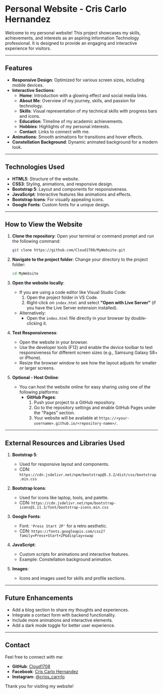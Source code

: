 # Personal Website - Cris Carlo Hernandez

Welcome to my personal website! This project showcases my skills, achievements, and interests as an aspiring Information Technology professional. It is designed to provide an engaging and interactive experience for visitors.

---

## Features

- **Responsive Design**: Optimized for various screen sizes, including mobile devices.
- **Interactive Sections**:
  - **Home**: Introduction with a glowing effect and social media links.
  - **About Me**: Overview of my journey, skills, and passion for technology.
  - **Skills**: Visual representation of my technical skills with progress bars and icons.
  - **Education**: Timeline of my academic achievements.
  - **Hobbies**: Highlights of my personal interests.
  - **Contact**: Links to connect with me.
- **Animations**: Smooth animations for transitions and hover effects.
- **Constellation Background**: Dynamic animated background for a modern look.

---

## Technologies Used

- **HTML5**: Structure of the website.
- **CSS3**: Styling, animations, and responsive design.
- **Bootstrap 5**: Layout and components for responsiveness.
- **JavaScript**: Interactive features like animations and effects.
- **Bootstrap Icons**: For visually appealing icons.
- **Google Fonts**: Custom fonts for a unique design.

---

## How to View the Website

1. **Clone the repository**:
   Open your terminal or command prompt and run the following command:
   ```bash
   git clone https://github.com/Cloud1708/MyWebsite.git
   ```

2. **Navigate to the project folder**:
   Change your directory to the project folder:
   ```bash
   cd MyWebsite
   ```

3. **Open the website locally**:
   - If you are using a code editor like Visual Studio Code:
     1. Open the project folder in VS Code.
     2. Right-click on `index.html` and select **"Open with Live Server"** (if you have the Live Server extension installed).
   - Alternatively:
     - Open the `index.html` file directly in your browser by double-clicking it.

4. **Test Responsiveness**:
   - Open the website in your browser.
   - Use the developer tools (F12) and enable the device toolbar to test responsiveness for different screen sizes (e.g., Samsung Galaxy S8+ or iPhone).
   - Resize the browser window to see how the layout adjusts for smaller or larger screens.

5. **Optional - Host Online**:
   - You can host the website online for easy sharing using one of the following platforms:
     - **GitHub Pages**:
       1. Push your project to a GitHub repository.
       2. Go to the repository settings and enable GitHub Pages under the "Pages" section.
       3. Your website will be available at `https://<your-username>.github.io/<repository-name>/`.

---

## External Resources and Libraries Used

1. **Bootstrap 5**:
   - Used for responsive layout and components.
   - CDN: `https://cdn.jsdelivr.net/npm/bootstrap@5.3.2/dist/css/bootstrap.min.css`

2. **Bootstrap Icons**:
   - Used for icons like laptop, tools, and palette.
   - CDN: `https://cdn.jsdelivr.net/npm/bootstrap-icons@1.11.3/font/bootstrap-icons.min.css`

3. **Google Fonts**:
   - Font: `'Press Start 2P'` for a retro aesthetic.
   - CDN: `https://fonts.googleapis.com/css2?family=Press+Start+2P&display=swap`

4. **JavaScript**:
   - Custom scripts for animations and interactive features.
   - Example: Constellation background animation.

5. **Images**:
   - Icons and images used for skills and profile sections.

---

## Future Enhancements

- Add a blog section to share my thoughts and experiences.
- Integrate a contact form with backend functionality.
- Include more animations and interactive elements.
- Add a dark mode toggle for better user experience.

---

## Contact

Feel free to connect with me:

- **GitHub**: [Cloud1708](https://github.com/Cloud1708)
- **Facebook**: [Cris Carlo Hernandez](https://www.facebook.com/criscarlo.v.hernandez)
- **Instagram**: [@criss_carrrlo](https://www.instagram.com/criss_carrrlo/)

Thank you for visiting my website!